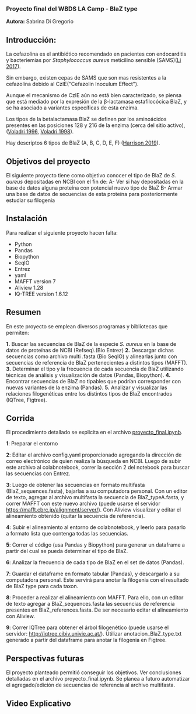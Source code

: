 ### Proyecto final del WBDS LA Camp - BlaZ type

**Autora:** Sabrina Di Gregorio

## Introducción:
La cefazolina es el antibiótico recomendado en pacientes con endocarditis y bacteriemias por *Staphylococcus aureus* meticilino sensible (SAMS)([Li 2017](https://pubmed.ncbi.nlm.nih.gov/28035690/)).

Sin embargo, existen cepas de SAMS que son mas resistentes a la cefazolina debido al CzIE("Cefazolin Inoculum Effect").

Aunque el mecanismo de CzIE aún no está bien caracterizado, se piensa que está mediado por la expresión de la β-lactamasa estafilocócica BlaZ, y se ha asociado a variantes específicas de esta enzima.

Los tipos de la betalactamasa BlaZ se definen por los aminoácidos presentes en las posiciones 128 y 216 de la enzima (cerca del sitio activo), ([Voladri 1996](https://journals.asm.org/doi/epdf/10.1128/jb.178.24.7248-7253.1996), [Voladri 1998](https://journals.asm.org/doi/10.1128/AAC.42.12.3163)). 

Hay descriptos 6 tipos de BlaZ (A, B, C, D, E, F) ([Harrison 2019](https://www.ncbi.nlm.nih.gov/pmc/articles/PMC7611363/pdf/EMS83234.pdf)).


## Objetivos del proyecto
El siguiente proyecto tiene como objetivo conocer el tipo de BlaZ de *S. aureus* depositadas en NCBI con el fin de:
A- Ver si hay depositadas en la base de datos alguna proteína con potencial nuevo tipo de BlaZ
B- Armar una base de datos de secuencias de esta proteína para posteriormente estudiar su filogenia


## Instalación
Para realizar el siguiente proyecto hacen falta:
* Python
* Pandas
* Biopython
* SeqIO
* Entrez
* yaml
* MAFFT version 7
* Aliview 1.28
* IQ-TREE version 1.6.12


## Resumen
En este proyecto se emplean diversos programas y bibliotecas que permiten:

**1.**   Buscar las secuencias de BlaZ de la especie *S. aureus* en la base de datos de proteínas de NCBI (Refseq).(Bio Entrez)
**2.**   Descargar dichas secuencias como archivo multi .fasta (Bio SeqIO) y alinearlas junto con secuencias de referencia de BlaZ pertenecientes a distintos tipos (MAFFT).
**3.**   Determinar el tipo y la frecuencia de cada secuencia de BlaZ utilizando técnicas de análisis y visualización de datos (Pandas, Biopython).
**4.**   Encontrar secuencias de BlaZ no tipables que podrían corresponder con nuevas variantes de la enzima (Pandas).
**5.**   Analizar y visualizar las relaciones filogenéticas entre los distintos tipos de BlaZ encontrados (IQTree, Figtree).


## Corrida
El procedimiento detallado se explicita en el archivo [proyecto_final.ipynb](https://colab.research.google.com/drive/1z0T8mDiaLUC9bqtDg36E5NZjKKLMgYT1?usp=sharing).

**1**: Preparar el entorno 

**2**: Editar el archivo config.yaml proporcionado agregando la dirección de correo electrónico de quien realiza la búsqueda en NCBI. Luego de subir este archivo al colabnotebook, correr la sección 2 del notebook para buscar las secuencias con Entrez.

**3**: Luego de obtener las secuencias en formato multifasta (BlaZ_sequences.fasta), bajarlas a su computadora personal. Con un editor de texto, agregar al archivo multifasta la secuencia de BlaZ_typeA.fasta, y correr MAFFT con este nuevo archivo (puede usarse el servidor https://mafft.cbrc.jp/alignment/server/). Con Aliview visualizar y editar el alineamiento obtenido (quitar la secuencia de referencia).

**4**: Subir el alineamiento al entorno de colabnotebook, y leerlo para pasarlo a formato lista que contenga todas las secuencias.

**5**: Correr el código (usa Pandas y Biopython) para generar un dataframe a partir del cual se pueda determinar el tipo de BlaZ.

**6**: Analizar la frecuencia de cada tipo de BlaZ en el set de datos (Pandas).

**7**: Guardar el dataframe en formato tabular (Pandas), y descargarlo a su computadora personal. Este servirá para anotar la filogenia con el resultado de BlaZ type para cada taxon.

**8**: Proceder a realizar el alineamiento con MAFFT. Para ello, con un editor de texto agregar a BlaZ_sequences.fasta las secuencias de referencia presentes en BlaZ_references.fasta.  De ser necesario editar el alineamiento con Aliview.

**9**: Correr IQTree para obtener el árbol filogenético (puede usarse el servidor: http://iqtree.cibiv.univie.ac.at/). Utilizar anotacion_BlaZ_type.txt generado a partir del dataframe para anotar la filogenia en Figtree.


## Perspectivas futuras

El proyecto planteado permitió conseguir los objetivos. Ver conclusiones detalladas en el archivo proyecto_final.ipynb.
Se planea a futuro automatizar el agregado/edición de secuencias de referencia al archivo multifasta.


## Video Explicativo




